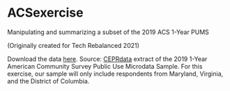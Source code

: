 # ACSexercise
Manipulating and summarizing a subset of the 2019 ACS 1-Year PUMS

(Originally created for Tech Rebalanced 2021)

Download the data [here](https://ceprdata.org/wp-content/acs/data/cepr_acs_2019_dmv.csv.zip).
Source: [CEPRdata](https://ceprdata.org/) extract of the 2019 1-Year American Community Survey Public Use Microdata Sample. 
For this exercise, our sample will only include respondents from Maryland, Virginia, and the District of Columbia.
